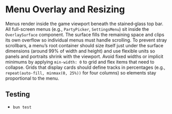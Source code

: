 # Menu Overlay and Resizing

Menus render inside the game viewport beneath the stained‑glass top bar.
All full-screen menus (e.g., `PartyPicker`, `SettingsMenu`) sit inside the
`OverlaySurface` component. The surface fills the remaining space and clips
its own overflow so individual menus must handle scrolling. To prevent stray
scrollbars, a menu’s root container should size itself just under the
surface dimensions (around 99% of width and height) and use flexible
units so panels and portraits shrink with the viewport. Avoid fixed widths
or implicit minimums by applying `min-width: 0` to grid and flex items that
need to collapse. Grids that display cards should define tracks in
percentages (e.g., `repeat(auto-fill, minmax(0, 25%))` for four columns) so
elements stay proportional to the menu.

## Testing
- `bun test`
